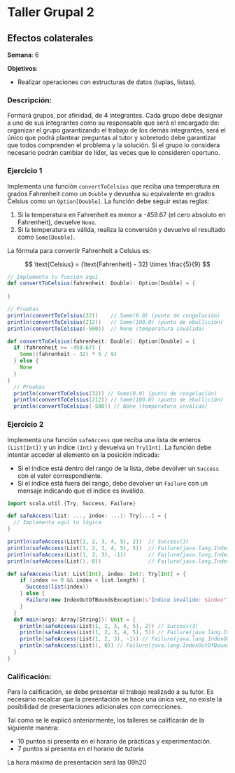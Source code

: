 # Taller Grupal  2
## Efectos colaterales

**Semana**: 6

**Objetivos**:

- Realizar operaciones con estructuras de datos (tuplas, listas).

### Descripción:

Formará grupos, por afinidad, de 4 integrantes. Cada grupo debe designar a uno de sus integrantes como su responsable que será el encargado de: organizar el grupo garantizando el trabajo de los demás integrantes, será el único que podrá plantear preguntas al tutor y sobretodo debe garantizar que todos comprenden el problema y la solución. Si el grupo lo considera necesario podrán cambiar de líder, las veces que lo consideren oportuno.

### Ejercicio 1
Implementa una función `convertToCelsius` que reciba una temperatura en grados Fahrenheit como un `Double` y devuelva su equivalente en grados Celsius como un `Option[Double]`. La función debe seguir estas reglas:

1. Si la temperatura en Fahrenheit es menor a -459.67 (el cero absoluto en Fahrenheit), devuelve `None`.
2. Si la temperatura es válida, realiza la conversión y devuelve el resultado como `Some[Double]`.

La fórmula para convertir Fahrenheit a Celsius es:

$$
\text{Celsius} = (\text{Fahrenheit} - 32) \times \frac{5}{9}
$$

```Scala
// Implementa tu función aquí
def convertToCelsius(fahrenheit: Double): Option[Double] = {
  
}

// Pruebas
println(convertToCelsius(32))    // Some(0.0) (punto de congelación)
println(convertToCelsius(212))   // Some(100.0) (punto de ebullición)
println(convertToCelsius(-500))  // None (temperatura inválida)

```
```Scala
def convertToCelsius(fahrenheit: Double): Option[Double] = {
  if (fahrenheit >= -459.67) {
    Some((fahrenheit - 32) * 5 / 9)
  } else {
    None
  }
}
  // Pruebas
  println(convertToCelsius(32)) // Some(0.0) (punto de congelación)
  println(convertToCelsius(212)) // Some(100.0) (punto de ebullición)
  println(convertToCelsius(-500)) // None (temperatura inválida)

```




### Ejercicio 2
Implementa una función `safeAccess` que reciba una lista de enteros `(List[Int])` y un índice `(Int)` y devuelva un `Try[Int]`. La función debe intentar acceder al elemento en la posición indicada:

- Si el índice está dentro del rango de la lista, debe devolver un `Success` con el valor correspondiente.
- Si el índice está fuera del rango, debe devolver un `Failure` con un mensaje indicando que el índice es inválido.

```Scala
import scala.util.{Try, Success, Failure}

def safeAccess(list: ..., index: ...): Try[...] = {
  // Implementa aquí tu lógica
}

println(safeAccess(List(1, 2, 3, 4, 5), 2))  // Success(3)
println(safeAccess(List(1, 2, 3, 4, 5), 5))  // Failure(java.lang.IndexOutOfBoundsException: Índice inválido: 5)
println(safeAccess(List(1, 2, 3), -1))       // Failure(java.lang.IndexOutOfBoundsException: Índice inválido: -1)
println(safeAccess(List(), 0))               // Failure(java.lang.IndexOutOfBoundsException: Índice inválido: 0)

```

```Scala
def safeAccess(list: List[Int], index: Int): Try[Int] = {
    if (index >= 0 && index < list.length) {
      Success(list(index))
    } else {
      Failure(new IndexOutOfBoundsException(s"Índice inválido: $index"))
    }
  }
  def main(args: Array[String]): Unit = {
    println(safeAccess(List(1, 2, 3, 4, 5), 2)) // Success(3)
    println(safeAccess(List(1, 2, 3, 4, 5), 5)) // Failure(java.lang.IndexOutOfBoundsException: Índice inválido: 5)
    println(safeAccess(List(1, 2, 3), -1)) // Failure(java.lang.IndexOutOfBoundsException: Índice inválido: -1)
    println(safeAccess(List(), 0)) // Failure(java.lang.IndexOutOfBoundsException: Índice inválido: 0)
  }
}
```



### Calificación:

Para la calificación, se debe presentar el trabajo realizado a su tutor. Es necesario recalcar que la presentación se hace una única vez, no existe la posibilidad de presentaciones adicionales con correcciones. 

Tal como se le explicó anteriormente, los talleres se calificarán de la siguiente manera:

- 10 puntos si presenta en el horario de prácticas y experimentación.
- 7 puntos si presenta en el horario de tutoría

La hora máxima de presentación será las 09h20
